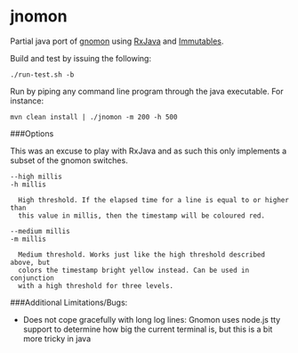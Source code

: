 # jnomon

Partial java port of [gnomon](https://github.com/paypal/gnomon) using [RxJava](https://github.com/ReactiveX/RxJava) and [Immutables](http://immutables.github.io/).
 
Build and test by issuing the following:

  `./run-test.sh -b`

Run by piping any command line program through the java executable. For instance:

  `mvn clean install | ./jnomon -m 200 -h 500`

###Options

This was an excuse to play with RxJava and as such this  only implements a subset of the gnomon switches. 

```
--high millis
-h millis

  High threshold. If the elapsed time for a line is equal to or higher than
  this value in millis, then the timestamp will be coloured red.

--medium millis
-m millis

  Medium threshold. Works just like the high threshold described above, but
  colors the timestamp bright yellow instead. Can be used in conjunction
  with a high threshold for three levels.
```

###Additional Limitations/Bugs:

 * Does not cope gracefully with long log lines: Gnomon uses node.js tty support to determine how big the current terminal is, but this is a bit more tricky in java

